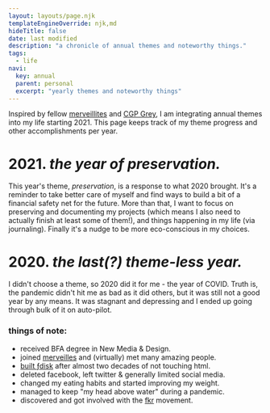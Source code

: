 ```yaml
---
layout: layouts/page.njk
templateEngineOverride: njk,md
hideTitle: false
date: last modified
description: "a chronicle of annual themes and noteworthy things."
tags: 
  - life
navi:
  key: annual
  parent: personal
  excerpt: "yearly themes and noteworthy things"
---
```


Inspired by fellow [merveillites](https://chotrin.tilde.institute/the_annual.html) and [CGP Grey](https://www.youtube.com/watch?v=NVGuFdX5guE), I am integrating annual themes into my life starting 2021. This page keeps track of my theme progress and other accomplishments per year.

<h1> 2021. <span><i>the year of preservation.</i></span></h1>

This year's theme, *preservation*, is a response to what 2020 brought. It's a reminder to take better care of myself and find ways to build a bit of a financial safety net for the future. More than that, I want to focus on preserving and documenting my projects (which means I also need to actually finish at least some of them!), and things happening in my life (via journaling). Finally it's a nudge to be more eco-conscious in my choices. 



<h1> 2020. <span> <i>the last(?) theme-less year.</i></span></h1>

I didn't choose a theme, so 2020 did it for me - the year of COVID. Truth is, the pandemic didn't hit me as bad as it did others, but it was still not a good year by any means. It was stagnant and depressing and I ended up going through bulk of it on auto-pilot.

### things of note:
* received BFA degree in New Media & Design.
* joined [merveilles](https://merveilles.town/@FredBednarski) and (virtually) met many amazing people.
* [built ƒdisk](/thisSite) after almost two decades of not touching html.
* deleted facebook, left twitter & generally limited social media.
* changed my eating habits and started improving my weight.
* managed to keep "my head above water" during a pandemic.
* discovered and got involved with the [fkr](/fkr) movement.